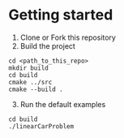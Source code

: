 # Getting started
1. Clone or Fork this repository
2. Build the project
```
cd <path_to_this_repo>
mkdir build
cd build
cmake ../src
cmake --build .
```
3. Run the default examples
```
cd build
./linearCarProblem
```